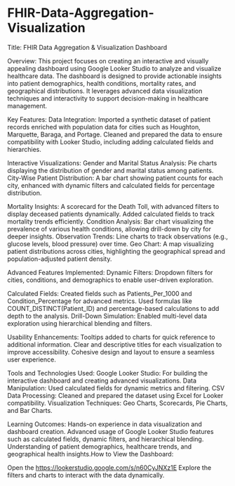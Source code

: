 # FHIR-Data-Aggregation-Visualization

Title: FHIR Data Aggregation & Visualization Dashboard

Overview: This project focuses on creating an interactive and visually appealing dashboard using Google Looker Studio to analyze and visualize healthcare data. The dashboard is designed to provide actionable insights into patient demographics, health conditions, mortality rates, and geographical distributions. It leverages advanced data visualization techniques and interactivity to support decision-making in healthcare management.

Key Features:
Data Integration:
Imported a synthetic dataset of patient records enriched with population data for cities such as Houghton, Marquette, Baraga, and Portage.
Cleaned and prepared the data to ensure compatibility with Looker Studio, including adding calculated fields and hierarchies.

Interactive Visualizations:
Gender and Marital Status Analysis: Pie charts displaying the distribution of gender and marital status among patients.
City-Wise Patient Distribution: A bar chart showing patient counts for each city, enhanced with dynamic filters and calculated fields for percentage distribution.

Mortality Insights:
A scorecard for the Death Toll, with advanced filters to display deceased patients dynamically.
Added calculated fields to track mortality trends efficiently.
Condition Analysis: Bar chart visualizing the prevalence of various health conditions, allowing drill-down by city for deeper insights.
Observation Trends: Line charts to track observations (e.g., glucose levels, blood pressure) over time.
Geo Chart: A map visualizing patient distributions across cities, highlighting the geographical spread and population-adjusted patient density.

Advanced Features Implemented:
Dynamic Filters: Dropdown filters for cities, conditions, and demographics to enable user-driven exploration.

Calculated Fields:
Created fields such as Patients_Per_1000 and Condition_Percentage for advanced metrics.
Used formulas like COUNT_DISTINCT(Patient_ID) and percentage-based calculations to add depth to the analysis.
Drill-Down Simulation: Enabled multi-level data exploration using hierarchical blending and filters.

Usability Enhancements:
Tooltips added to charts for quick reference to additional information.
Clear and descriptive titles for each visualization to improve accessibility.
Cohesive design and layout to ensure a seamless user experience.

Tools and Technologies Used:
Google Looker Studio: For building the interactive dashboard and creating advanced visualizations.
Data Manipulation: Used calculated fields for dynamic metrics and filtering.
CSV Data Processing: Cleaned and prepared the dataset using Excel for Looker compatibility.
Visualization Techniques: Geo Charts, Scorecards, Pie Charts, and Bar Charts.

Learning Outcomes:
Hands-on experience in data visualization and dashboard creation.
Advanced usage of Google Looker Studio features such as calculated fields, dynamic filters, and hierarchical blending.
Understanding of patient demographics, healthcare trends, and geographical health insights.How to View the Dashboard:

Open the https://lookerstudio.google.com/s/n60CyJNXz1E
Explore the filters and charts to interact with the data dynamically.

